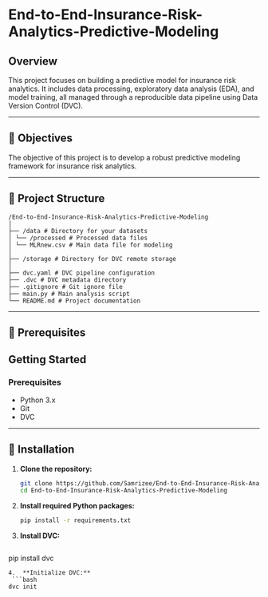 # End-to-End-Insurance-Risk-Analytics-Predictive-Modeling

## Overview

This project focuses on building a predictive model for insurance risk analytics. It includes data processing, exploratory data analysis (EDA), and model training, all managed through a reproducible data pipeline using Data Version Control (DVC).

---

## 🎯 Objectives

The objective of this project is to develop a robust predictive modeling framework for insurance risk analytics.

---

## 📁 Project Structure

```
/End-to-End-Insurance-Risk-Analytics-Predictive-Modeling
│
├── /data # Directory for your datasets
│ └── /processed # Processed data files
│ └── MLRnew.csv # Main data file for modeling
│
├── /storage # Directory for DVC remote storage
│
├── dvc.yaml # DVC pipeline configuration
├── .dvc # DVC metadata directory
├── .gitignore # Git ignore file
├── main.py # Main analysis script
└── README.md # Project documentation
```

---

## 🔧 Prerequisites

## Getting Started

### Prerequisites

- Python 3.x
- Git
- DVC

---

## 🧰 Installation

1. **Clone the repository:**
   ```bash
   git clone https://github.com/Samrizee/End-to-End-Insurance-Risk-Analytics-Predictive-Modeling.git
   cd End-to-End-Insurance-Risk-Analytics-Predictive-Modeling
   ```

2. **Install required Python packages:**
   ```bash
   pip install -r requirements.txt

   ```
3.  **Install DVC:**
    ```bash
   pip install dvc

   ```
4.  **Initialize DVC:**
    ```bash
   dvc init
   ```


